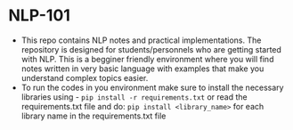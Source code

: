 # NLP-101
- This repo contains NLP notes and practical implementations. The repository is designed for students/personnels who are getting started with NLP. 
  This is a begginer friendly environment where you will find notes written in very basic language with examples that make you understand complex topics easier.
- To run the codes in you environment make sure to install the necessary libraries using -
  `pip install -r requirements.txt`
  or read the requirements.txt file and do:
  `pip install <library_name>` for each library name in the requirements.txt file 
